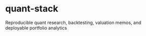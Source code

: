 # quant-stack
Reproducible quant research, backtesting, valuation memos, and deployable portfolio analytics
